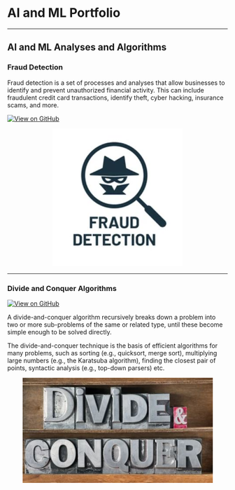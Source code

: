 # AI and ML Portfolio
---
## AI and ML Analyses and Algorithms

### Fraud Detection

Fraud detection is a set of processes and analyses that allow businesses to identify and prevent unauthorized financial activity. This can include fraudulent credit card transactions, identify theft, cyber hacking, insurance scams, and more.

[![View on GitHub](https://img.shields.io/badge/GitHub-View_on_GitHub-blue?logo=GitHub)](https://github.com/nbsrini/fraud_detection)

<center><img src="assets/img/Fraud Detection.JPG"/></center>

---
### Divide and Conquer Algorithms

[![View on GitHub](https://img.shields.io/badge/GitHub-View_on_GitHub-blue?logo=GitHub)](https://github.com/nbsrini/course)

A divide-and-conquer algorithm recursively breaks down a problem into two or more sub-problems of the same or related type, until these become simple enough to be solved directly. 

The divide-and-conquer technique is the basis of efficient algorithms for many problems, such as sorting (e.g., quicksort, merge sort), multiplying large numbers (e.g., the Karatsuba algorithm), finding the closest pair of points, syntactic analysis (e.g., top-down parsers) etc.

<center><img src="assets/img/Divide and conquer.JPG"/></center>
